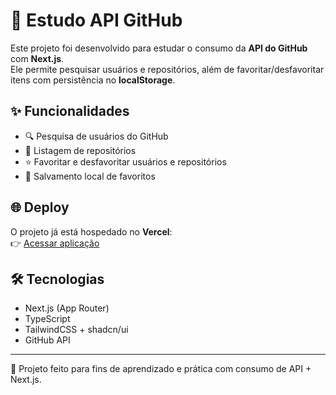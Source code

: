 # 🚀 Estudo API GitHub

Este projeto foi desenvolvido para estudar o consumo da **API do GitHub** com **Next.js**.  
Ele permite pesquisar usuários e repositórios, além de favoritar/desfavoritar itens com persistência no **localStorage**.

## ✨ Funcionalidades

- 🔍 Pesquisa de usuários do GitHub
- 📂 Listagem de repositórios
- ⭐ Favoritar e desfavoritar usuários e repositórios
- 💾 Salvamento local de favoritos

## 🌐 Deploy

O projeto já está hospedado no **Vercel**:  
👉 [Acessar aplicação](https://estudo-api-git-hub.vercel.app/)

## 🛠️ Tecnologias

- Next.js (App Router)
- TypeScript
- TailwindCSS + shadcn/ui
- GitHub API

---

📌 Projeto feito para fins de aprendizado e prática com consumo de API + Next.js.
